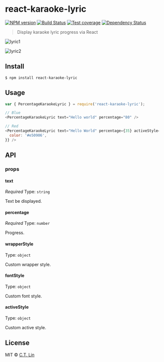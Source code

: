 # react-karaoke-lyric

[![NPM version][npm-image]][npm-url]
[![Build Status][travis-image]][travis-url]
[![Test coverage][coveralls-image]][coveralls-url]
[![Dependency Status][david_img]][david_site]

> Display karaoke lyric progress via React

![lyric1](https://cloud.githubusercontent.com/assets/3382565/21341782/392446f2-c6c9-11e6-8313-c484fb6a425a.png)

![lyric2](https://cloud.githubusercontent.com/assets/3382565/21337369/8dcb93d0-c6a7-11e6-820a-e29729de4751.png)

## Install

```
$ npm install react-karaoke-lyric
```

## Usage

```js
var { PercentageKaraokeLyric } = require('react-karaoke-lyric');

// Blue
<PercentageKaraokeLyric text="Hello world" percentage="80" />

// Red
<PercentageKaraokeLyric text="Hello World" percentage={35} activeStyle={{
  color: '#e50906',
}} />
```

## API

### props

#### text

*Required*
Type: `string`

Text be displayed.

#### percentage

*Required*
Type: `number`

Progress.

#### wrapperStyle

Type: `object`

Custom wrapper style.

#### fontStyle

Type: `object`

Custom font style.

#### activeStyle

Type: `object`

Custom active style.



## License

MIT © [C.T. Lin](https://github.com/chentsulin/react-karaoke-lyric)

[npm-image]: https://badge.fury.io/js/react-karaoke-lyric.svg
[npm-url]: https://npmjs.org/package/react-karaoke-lyric
[travis-image]: https://travis-ci.org/chentsulin/react-karaoke-lyric.svg
[travis-url]: https://travis-ci.org/chentsulin/react-karaoke-lyric
[coveralls-image]: https://coveralls.io/repos/chentsulin/react-karaoke-lyric/badge.svg?branch=master&service=github
[coveralls-url]: https://coveralls.io/r/chentsulin/react-karaoke-lyric?branch=master
[david_img]: https://david-dm.org/chentsulin/react-karaoke-lyric.svg
[david_site]: https://david-dm.org/chentsulin/react-karaoke-lyric

